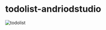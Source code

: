 # todolist-andriodstudio
![todolist](https://user-images.githubusercontent.com/56065757/78877577-7f5aca80-7a6a-11ea-8caa-453fb90feb8d.PNG)


